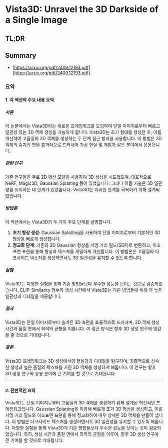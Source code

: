 # Vista3D: Unravel the 3D Darkside of a Single Image
## TL;DR
## Summary
- [https://arxiv.org/pdf/2409.12193.pdf](https://arxiv.org/pdf/2409.12193.pdf)

### 요약

#### 1. 각 섹션의 주요 내용 요약

##### 서론
이 논문에서는 Vista3D라는 새로운 프레임워크를 도입하여 단일 이미지로부터 빠르고 일관성 있는 3D 객체 생성을 가능하게 합니다. Vista3D는 초기 형태를 생성한 후, 이를 개선하여 고품질의 3D 객체를 생성하는 두 단계 접근 방식을 사용합니다. 이 방법은 3D 객체의 숨겨진 면을 효과적으로 드러내어 가상 현실 및 게임과 같은 분야에서 응용됩니다. 

##### 관련 연구
기존 연구들은 주로 2D 확산 모델을 사용하여 3D 생성을 시도했으며, 대표적으로 NeRF, Magic3D, Gaussian Splatting 등이 있었습니다. 그러나 이들 기술은 3D 일관성을 유지하는 데 한계가 있었습니다. Vista3D는 이러한 한계를 극복하기 위해 설계되었습니다.

##### 방법론
이 섹션에서는 Vista3D의 두 가지 주요 단계를 설명합니다.
1. **초기 형상 생성**: Gaussian Splatting을 사용하여 단일 이미지로부터 기본적인 3D 형상을 빠르게 생성합니다.
2. **정교화 단계**: 기존의 3D Gaussian 형상을 서명 거리 필드(SDF)로 변환하고, 이소표면 표현을 통해 형상과 텍스처를 세밀하게 개선합니다.
이 방법론은 고품질의 다크사이드 텍스처를 생성하면서도 3D 일관성을 유지할 수 있도록 합니다.

##### 실험
Vista3D는 다양한 실험을 통해 기존 방법들보다 우수한 성능을 보이는 것으로 검증되었습니다. CLIP-Similarity 점수와 생성 시간에서 Vista3D는 다른 방법들에 비해 더 높은 일관성과 디테일을 제공합니다. 

##### 결과
Vista3D는 단일 이미지로부터 숨겨진 3D 측면을 효율적으로 드러내며, 3D 객체 생성 시간과 품질 면에서 최적의 균형을 이룹니다. 이 접근 방식은 향후 3D 생성 연구에 영감을 줄 것으로 기대됩니다.

##### 결론
Vista3D 프레임워크는 3D 생성에서의 현실감과 디테일을 탐구하며, 최종적으로 신속한 생성과 높은 품질의 텍스처를 가진 3D 객체를 생성하게 해줍니다. 이 연구는 향후 3D 생성 연구와 응용 분야에 큰 기여를 할 것으로 기대됩니다.

---

#### 2. 전반적인 요약
Vista3D는 단일 이미지로부터 고품질의 3D 객체를 생성하기 위해 설계된 혁신적인 프레임워크입니다. Gaussian Splatting을 이용해 빠르게 초기 3D 형상을 생성하고, 이를 서명 거리 필드와 이소표면 표현을 통해 정교화하여 매우 상세한 3D 객체를 만들어 냅니다. 이 방법은 다크사이드 텍스처를 생성하면서도 3D 일관성을 유지할 수 있도록 해줍니다. 다양한 실험을 통해 Vista3D가 기존 방법들보다 우수한 성능을 보이는 것이 검증되었습니다. 특히, 생성 시간과 품질 면에서 최적의 균형을 이루며, 향후 3D 생성 연구에 큰 기여를 할 것으로 기대됩니다.

                